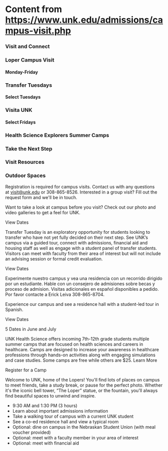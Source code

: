 # Content from https://www.unk.edu/admissions/campus-visit.php

### Visit and Connect

### Loper Campus Visit

#### Monday-Friday

### Transfer Tuesdays

#### Select Tuesdays

### Visita UNK

#### Select Fridays

### Health Science Explorers Summer Camps

### Take the Next Step

### Visit Resources

### Outdoor Spaces



Registration is required for campus visits. Contact us with any questions at visit@unk.edu or 308-865-8526. Interested in a group visit? Fill out the request form and we'll be in touch.

Want to take a look at campus before you visit? Check out our photo and video galleries to get a feel for UNK.

View Dates

Transfer Tuesday is an exploratory opportunity for students looking to transfer who have not yet fully decided on their next step. See UNK’s campus via a guided tour, connect with admissions, financial aid and housing staff as well as engage with a student panel of transfer students. Visitors can meet with faculty from their area of interest but will not include an advising session or formal credit evaluation.

View Dates

Experimente nuestro campus y vea una residencia con un recorrido dirigido por un estudiante. Hable con un consejero de admisiones sobre becas y proceso de admision. Visitas adicionales en español disponibles a pedido. Por favor contacte a Erick Leiva 308-865-8704.

Experience our campus and see a residence hall with a student-led tour in Spanish.

View Dates

5 Dates in June and July

UNK Health Science offers incoming 7th-12th grade students multiple summer camps that are focused on health sciences and careers in healthcare. Camps are designed to increase your awareness in healthcare professions through hands-on activities along with engaging simulations and case studies. Some camps are free while others are $25. Learn More

Register for a Camp

Welcome to UNK, home of the Lopers! You'll find lots of places on campus to meet friends, take a study break, or pause for the perfect photo. Whether it's the iconic bell tower, “The Loper” statue, or the fountain, you'll always find beautiful spaces to unwind and inspire.

- 9:30 AM and 1:30 PM (3 hours)
- Learn about important admissions information
- Take a walking tour of campus with a current UNK student
- See a co-ed residence hall and view a typical room
- Optional: dine on campus in the Nebraskan Student Union (with meal voucher provided)
- Optional: meet with a faculty member in your area of interest
- Optional: meet with financial aid

